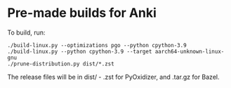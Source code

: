 # Pre-made builds for Anki

To build, run:

```
./build-linux.py --optimizations pgo --python cpython-3.9
./build-linux.py --python cpython-3.9 --target aarch64-unknown-linux-gnu
./prune-distribution.py dist/*.zst
```

The release files will be in dist/ - .zst for PyOxidizer, and
.tar.gz for Bazel.
